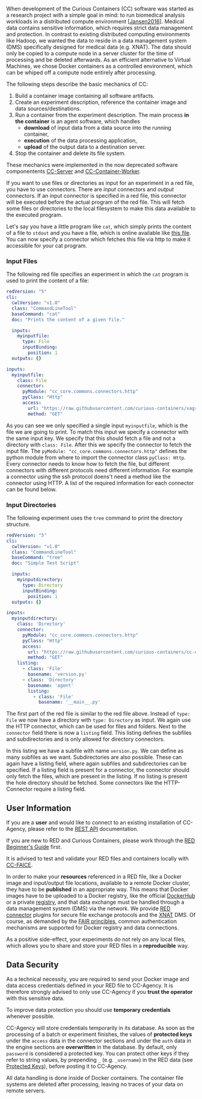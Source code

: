 When development of the Curious Containers (CC) software was started as a research project with a simple goal in mind: to run biomedical analysis workloads in a distributed compute environment [[Jansen2016](publications.md#employing-docker-swarm-on-openStack-for-biomedical-analysis-2016)]. Medical data contains sensitive information, which requires strict data management and protection. In contrast to existing distributed computing environments like Hadoop, we wanted the data to reside in a data management system (DMS) specifically designed for medical data (e.g. XNAT). The data should only be copied to a compute node in a server cluster for the time of processing and be deleted afterwards. As an efficient alternative to Virtual Machines, we chose Docker containers as a controlled environment, which can be whiped off a compute node entirely after processing.


The following steps describe the basic mechanics of CC:

1. Build a container image containing all software artifacts.
2. Create an experiment description, reference the container image and data sources/destinations.
3. Run a container from the experiment description. The main process **in the container** is an agent software, which handles
    * **download** of input data from a data source into the running container,
    * **execution** of the data processing application,
    * **upload** of the output data to a destination server.
4. Stop the container and delete its file system.


These mechanics were implemented in the now deprecated software componentents [CC-Server](https://github.com/curious-containers/cc-server) and [CC-Container-Worker](https://github.com/curious-containers/cc-container-worker).






If you want to use files or directories as input for an experiment in a red file, you have to use connectors.
There are *input* connectors and *output* connectors.
If an input connector is specified in a red file, this connector will be executed before the actual program of the red file.
This will fetch some files or directories to the local filesystem to make this data available to the executed program.

Let's say you have a little program like `cat`, which simply prints the content of a file to `stdout` and
you have a file, which is online available like [this file](https://raw.githubusercontent.com/curious-containers/vagrant-quickstart/master/in.txt).
You can now specify a connector which fetches this file via http to make it accessible for your cat program.


### Input Files

The following red file specifies an experiment in which the `cat` program is used to print the content of a file:

```yml
redVersion: "5"
cli:
  cwlVersion: "v1.0"
  class: "CommandLineTool"
  baseCommand: "cat"
  doc: "Prints the content of a given file."

  inputs:
    myinputfile:
      type: File
      inputBinding:
        position: 1
  outputs: {}

inputs:
  myinputfile:
    class: File
    connector:
      pyModule: "cc_core.commons.connectors.http"
      pyClass: "Http"
      access:
        url: "https://raw.githubusercontent.com/curious-containers/vagrant-quickstart/master/in.txt"
        method: "GET"
```

As you can see we only specified a single input `myinputfile`, which is the file we are going to print.
To match this input we specify a connector with the same input key. We specify that this should fetch a file and not a directory with `class: File`.
After this we specify the connector to fetch the input file. The `pyModule: "cc_core.commons.connectors.http"` defines the python module from where to import the connector class `pyClass: Http`.
Every connector needs to know how to fetch the file, but different connectors with different protocols need different information. For example a connector using the ssh protocol doens't need a
method like the connector using HTTP. A list of the required information for each connector can be found below.


### Input Directories

The following experiment uses the `tree` command to print the directory structure.

```yml
redVersion: "5"
cli:
  cwlVersion: "v1.0"
  class: "CommandLineTool"
  baseCommand: "tree"
  doc: "Simple Test Script"

  inputs:
    myinputdirectory:
      type: Directory
      inputBinding:
        position: 1
  outputs: {}

inputs:
  myinputdirectory:
    class: 'Directory'
    connector:
      pyModule: "cc_core.commons.connectors.http"
      pyClass: "Http"
      access:
        url: "https://raw.githubusercontent.com/curious-containers/cc-core/master/cc_core/"
        method: "GET"
    listing:
      - class: 'File'
        basename: 'version.py'
      - class: 'Directory'
        basename: 'agent'
        listing:
          - class: 'File'
            basename: '__main__.py'
```

The first part of the red file is similar to the red file above. Instead of `type: File` we now have a directory with `type: Directory` as input. We again use the HTTP connector,
which can be used for files and folders.  Next to the `connector` field there is now a `listing` field. This listing defines the subfiles and subdirectories and is only allowed
for directory connectors.

In this listing we have a subfile with name `version.py`. We can define as many subfiles as we want.
Subdirectories are also possible. These can again have a listing field, where again subfiles and subdirectories can be specified.
If a listing field is present for a connector, the connector should only fetch the files, which are present in the listing. If no listing is present the hole directory should be fetched.
Some connectors like the HTTP-Connector require a listing field.




## User Information

If you are a **user** and would like to connect to an existing installation of CC-Agency, please refer to the [REST API](cc-agency-api.md) documentation.

If you are new to RED and Curious Containers, please work through the [RED Beginner's Guide](#red-beginners-guide.md) first.

It is advised to test and validate your RED files and containers locally with [CC-FAICE](cc-faice.md).

In order to make your **resources** referenced in a RED file, like a Docker image and input/output file locations, available to a remote Docker cluster, they have to be **published** in an appropriate way. This means that Docker images have to be uploaded to a Docker registry, like the official [DockerHub](https://hub.docker.com/) or a private [registry](https://docs.docker.com/registry/), and that data exchange must be handled through a data management system (DMS) via the network. We provide [RED connector](#red-connectors.md) plugins for secure file exchange protocols and the [XNAT](https://www.xnat.org/) DMS. Of course, as demanded by the [FAIR princibles](https://www.force11.org/fairprinciples), common authentication mechanisms are supported for Docker registry and data connections.

As a positive side-effect, your experiments do not rely on any local files, which allows you to share and store your RED files in a **reproducible** way.

## Data Security

As a technical necessity, you are required to send your Docker image and data access credentials defined in your RED file to CC-Agency. It is therefore strongly advised to only use CC-Agency if you **trust the operator** with this sensitive data.

To improve data protection you should use **temporary credentials** whenever possible.

CC-Agency will store credentials temporarily in its database. As soon as the processing of a batch or experiment finishes, the values of **protected keys** under the `access` data in the connector sections and under the `auth` data in the engine sections are **overwritten** in the database. By default, only `password` is considered a protected key. You can protect other keys if they refer to string values, by prepending `_` (e.g. `_username`) in the RED data (see [Protected Keys](red-format.md#protected-keys)), before posting it to CC-Agency.

All data handling is done inside of Docker containers. The container file systems are deleted after processing, leaving no traces of your data on remote servers.